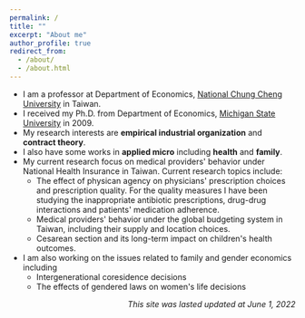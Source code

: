 ```yaml
---
permalink: /
title: ""
excerpt: "About me"
author_profile: true
redirect_from:
  - /about/
  - /about.html
---
```


* I am a professor at Department of Economics, [National Chung Cheng University](http://econ.ccu.edu.tw) in Taiwan.
* I received my Ph.D. from Department of Economics, [Michigan State University](http://econ.msu.edu) in 2009.
* My research interests are **empirical industrial organization** and **contract theory**. 
* I also have some works in **applied micro** including **health** and **family**.
* My current research focus on medical providers' behavior under National Health Insurance in Taiwan. Current research topics include:
  * The effect of physican agency on physicians' prescription choices and prescription quality. For the quality measures I have been studying the inappropriate antibiotic prescriptions, drug-drug interactions and patients' medication adherence. 
  * Medical providers' behavior under the global budgeting system in Taiwan, including their supply and location choices.
  * Cesarean section and its long-term impact on children's health outcomes.
* I am also working on the issues related to family and gender economics including
  * Intergenerational coresidence decisions 
  * The effects of gendered laws on women's life decisions

<div style="text-align:right"> <em>This site was lasted updated at June 1, 2022</em>
